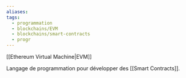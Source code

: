 ```yaml
---
aliases: 
tags:
  - programmation
  - blockchains/EVM
  - blockchains/smart-contracts
  - progr
---
```

[[Ethereum Virtual Machine|EVM]]

Langage de programmation pour développer des [[Smart Contracts]].
